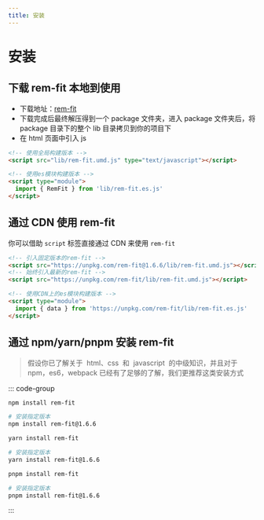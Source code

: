 ```yaml
---
title: 安装
---
```


# 安装

## 下载 rem-fit 本地到使用

- 下载地址：[rem-fit](https://registry.npmmirror.com/rem-fit/download/rem-fit-1.6.6.tgz)
- 下载完成后最终解压得到一个 package 文件夹，进入 package 文件夹后，将 package 目录下的整个 lib 目录拷贝到你的项目下
- 在 html 页面中引入 js

```html
<!-- 使用全局构建版本 -->
<script src="lib/rem-fit.umd.js" type="text/javascript"></script>
```

```html
<!-- 使用es模块构建版本 -->
<script type="module">
  import { RemFit } from 'lib/rem-fit.es.js'
</script>
```

## 通过 CDN 使用 rem-fit

你可以借助 `script` 标签直接通过 CDN 来使用 `rem-fit`

```html
<!-- 引入固定版本的rem-fit -->
<script src="https://unpkg.com/rem-fit@1.6.6/lib/rem-fit.umd.js"></script>
<!-- 始终引入最新的rem-fit -->
<script src="https://unpkg.com/rem-fit/lib/rem-fit.umd.js"></script>
```

```html
<!-- 使用CDN上的es模块构建版本 -->
<script type="module">
  import { data } from 'https://unpkg.com/rem-fit/lib/rem-fit.es.js'
</script>
```

## 通过 npm/yarn/pnpm 安装 rem-fit

> 假设你已了解关于  html、css  和  javascript  的中级知识，并且对于 npm，es6，webpack 已经有了足够的了解，我们更推荐这类安装方式

::: code-group

```bash [npm]
npm install rem-fit

# 安装指定版本
npm install rem-fit@1.6.6
```

```bash [yarn]
yarn install rem-fit

# 安装指定版本
yarn install rem-fit@1.6.6
```

```bash [pnpm]
pnpm install rem-fit

# 安装指定版本
pnpm install rem-fit@1.6.6
```

:::
